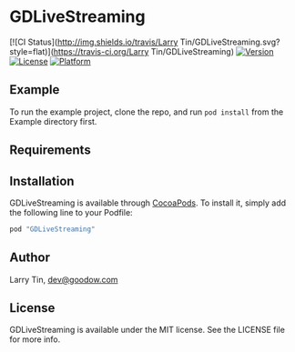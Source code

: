# GDLiveStreaming

[![CI Status](http://img.shields.io/travis/Larry Tin/GDLiveStreaming.svg?style=flat)](https://travis-ci.org/Larry Tin/GDLiveStreaming)
[![Version](https://img.shields.io/cocoapods/v/GDLiveStreaming.svg?style=flat)](http://cocoapods.org/pods/GDLiveStreaming)
[![License](https://img.shields.io/cocoapods/l/GDLiveStreaming.svg?style=flat)](http://cocoapods.org/pods/GDLiveStreaming)
[![Platform](https://img.shields.io/cocoapods/p/GDLiveStreaming.svg?style=flat)](http://cocoapods.org/pods/GDLiveStreaming)

## Example

To run the example project, clone the repo, and run `pod install` from the Example directory first.

## Requirements

## Installation

GDLiveStreaming is available through [CocoaPods](http://cocoapods.org). To install
it, simply add the following line to your Podfile:

```ruby
pod "GDLiveStreaming"
```

## Author

Larry Tin, dev@goodow.com

## License

GDLiveStreaming is available under the MIT license. See the LICENSE file for more info.
